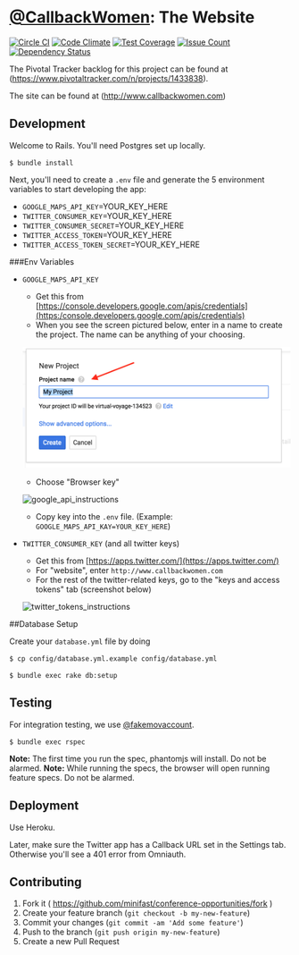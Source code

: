 # [@CallbackWomen](https://twitter.com/callbackwomen): The Website
[![Circle CI](https://circleci.com/gh/minifast/conference-opportunities.svg?style=svg)](https://circleci.com/gh/minifast/conference-opportunities) [![Code Climate](https://codeclimate.com/github/minifast/conference-opportunities/badges/gpa.svg)](https://codeclimate.com/github/minifast/conference-opportunities) [![Test Coverage](https://codeclimate.com/github/minifast/conference-opportunities/badges/coverage.svg)](https://codeclimate.com/github/minifast/conference-opportunities/coverage) [![Issue Count](https://codeclimate.com/github/minifast/conference-opportunities/badges/issue_count.svg)](https://codeclimate.com/github/minifast/conference-opportunities) [![Dependency Status](https://gemnasium.com/minifast/conference-opportunities.svg)](https://gemnasium.com/minifast/conference-opportunities)


The Pivotal Tracker backlog for this project can be found at (https://www.pivotaltracker.com/n/projects/1433838).

The site can be found at (http://www.callbackwomen.com)

## Development

Welcome to Rails.  You'll need Postgres set up locally.

```
$ bundle install
```
Next, you'll need to create a ```.env``` file and generate the 5 environment variables to start developing the app:

* `GOOGLE_MAPS_API_KEY`=YOUR_KEY_HERE
* `TWITTER_CONSUMER_KEY`=YOUR_KEY_HERE
* `TWITTER_CONSUMER_SECRET`=YOUR_KEY_HERE
* `TWITTER_ACCESS_TOKEN`=YOUR_KEY_HERE
* `TWITTER_ACCESS_TOKEN_SECRET`=YOUR_KEY_HERE

###Env Variables
* `GOOGLE_MAPS_API_KEY`
  * Get this from [https://console.developers.google.com/apis/credentials](https:/console.developers.google.com/apis/credentials)
  * When you see the screen pictured below, enter in a name to create the project. The name can be anything of your choosing.

  ![create_project](/app/assets/images/readme_screenshots/create_project.png)
  * Choose "Browser key"

  ![google_api_instructions](/app/assets/images/readme_screenshots/google_api_instructions.png)
  * Copy key into the ```.env``` file. (Example: ```GOOGLE_MAPS_API_KAY=YOUR_KEY_HERE```)

* `TWITTER_CONSUMER_KEY` (and all twitter keys)
  * Get this from [https://apps.twitter.com/](https://apps.twitter.com/)
  * For "website", enter ```http://www.callbackwomen.com```
  * For the rest of the twitter-related keys, go to the "keys and access tokens" tab (screenshot below)

  ![twitter_tokens_instructions](/app/assets/images/readme_screenshots/twitter_token_instructions.png)

##Database Setup

Create your ```database.yml``` file by doing
```
$ cp config/database.yml.example config/database.yml
```

```
$ bundle exec rake db:setup
```

## Testing

For integration testing, we use [@fakemovaccount](https://twitter.com/fakemovaccount).

```
$ bundle exec rspec
```

**Note:** The first time you run the spec, phantomjs will install. Do not be alarmed.
**Note:** While running the specs, the browser will open running feature specs. Do not be alarmed.

## Deployment

Use Heroku.

Later, make sure the Twitter app has a Callback URL set in the Settings tab.
Otherwise you'll see a 401 error from Omniauth.

## Contributing

1. Fork it ( https://github.com/minifast/conference-opportunities/fork )
2. Create your feature branch (`git checkout -b my-new-feature`)
3. Commit your changes (`git commit -am 'Add some feature'`)
4. Push to the branch (`git push origin my-new-feature`)
5. Create a new Pull Request
